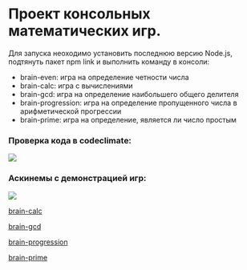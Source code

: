 # Проект консольных математических игр.
Для запуска неоходимо установить последнюю версию Node.js, подтянуть пакет npm link и выполнить команду в консоли: 
* brain-even: игра на определение четности числа
* brain-calc: игра с вычислениями
* brain-gcd: игра на определение наибольшего общего делителя
* brain-progression: игра на определение пропущенного числа в арифметической прогрессии
* brain-prime: игра на определение, является ли число простым

### Проверка кода в codeclimate:
<a href="https://codeclimate.com/github/tusia95/frontend-project-lvl1/maintainability"><img src="https://api.codeclimate.com/v1/badges/41d3a00f3699528e9207/maintainability" /></a>

### Аскинемы с демонстрацией игр:
<a href="https://asciinema.org/a/yFUTNpri0YMe5TaZDWSsJSJqu" target="_blank"><img src="https://asciinema.org/a/yFUTNpri0YMe5TaZDWSsJSJqu.svg" /></a>

[brain-calc](https://asciinema.org/a/YwKO8VEsfPccOJ3xLXPIkzY7j)

[brain-gcd](https://asciinema.org/a/s4jJ19AoZH6tKb1mdS218ZuqO)

[brain-progression](https://asciinema.org/a/qa8i7t5kw6NOFBWM49sMJAOhP)

[brain-prime](https://asciinema.org/a/OocWVGuOG1Yswh70Y7E5swTKp)
